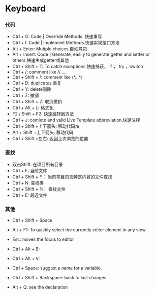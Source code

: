 # Keyboard

###  代码

- Ctrl + O: Code | Override Methods. 快速重写
- Ctrl + I: Code | Implement Methods.快速实现接口方法
- Alt + Enter: Mutiple choices 自动导包
- Alt + Insert: Code | Generate, easily to generate getter and setter or others.快速生成getter或其他
- Ctrl + Shift + T: To catch exceptions.快速捕获， if ， try ，switch
- Ctrl + /: comment like //.....
- Ctrl + Shift +  /: comment like /\*...\*/
- Ctrl + D: duplicates 重复
- Ctrl + Y: delete删除
- Ctrl + Z: 撤销
- Ctrl + Shift + Z: 取消撤销
- Ctrl + Alt + L: 格式化
- F2 / Shift + F2: 快速跳转到方法
- Ctrl + J: comlete and valid Live Template abbreviation.快速注释
- Ctrl + Shift +上下箭头: 移动代码块
- Alt + Shift +上下箭头: 移动代码
- Ctrl + Shift +左右: 返回上次浏览的位置

### 查找

- 双击Shift: 在项目所有目录
- Ctrl + F: 当前文件
- Ctrl + Shift + F： 当前项目包含特定内容的文件查找
- Ctrl + N: 查找类
- Ctrl + Shift + N： 查找文件
- Ctrl + E: 最近文件

### 其他

- Ctrl + Shift + Space

- Alt + F1: To quickly select the currently editer element in any view.
- Esc: moves the focus to editor
- Ctrl + Alt + B:
- Ctrl + Alt + V:
- Ctrl + Space: suggest a name for a variable.
- Ctrl + Shift + Backspace: back to last changes
- Alt + Q: see the declaration